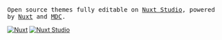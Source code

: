 <p>
  <samp>
    Open source themes fully editable on <a href="https://nuxt.studio">Nuxt Studio</a>, powered by <a href="https://nuxt.com">Nuxt</a> and <a href="https://content.nuxtjs.org/guide/writing/mdc">MDC</a>.
  </samp>
</p>


<a href="https://nuxt.com"><img src="https://img.shields.io/badge/nuxt.com-18181B?&logo=nuxt.js" alt="Nuxt" /></a>
<a href="https://nuxt.studio"><img src="https://img.shields.io/badge/nuxt.studio-18181B?&logo=nuxt.js&logoColor=3BB5EC" alt="Nuxt Studio" /></a>
